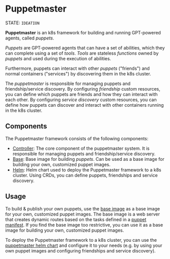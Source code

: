 # Puppetmaster

STATE: `IDEATION`

**Puppetmaster** is an k8s framework for building and running GPT-powered agents, called _puppets_.

_Puppets_ are GPT-powered agents that can have a set of abilities, which they can complete using a set of _tools_.
_Tools_ are stateless _functions_ owned by _puppets_ and used during the execution of abilities.

Furthermore, puppets can interact with other _puppets_ ("friends") and normal containers ("services") by discovering them in the k8s cluster.

The _puppetmaster_ is responsible for managing puppets and friendship/service discovery. By configuring _friendship_ custom resources, you can define which puppets are friends and how they can interact with each other. By configuring _service discovery_ custom resources, you can define how puppets can discover and interact with other containers running in the k8s cluster.

## Components

The Puppetmaster framework consists of the following components:

- [Controller](controller/README.md): The core component of the puppetmaster system. It is responsible for managing puppets and friendship/service discovery.
- [Base](base/README.md): Base image for building _puppets_. Can be used as a base image for building your own, customized puppet images.
- [Helm](helm/README.md): Helm chart used to deploy the Puppetmaster framework to a k8s cluster. Using CRDs, you can define puppets, friendships and service discovery.

## Usage

To build & publish your own puppets, use the [base image](base/README.md) as a base image for your own, customized puppet images. The base image is a web server that creates dynamic routes based on the tasks defined in a [puppet manifest](compiler/README.md).
If you find the base image too restrictive, you can use it as a base image for building your own, customized puppet images.

To deploy the Puppetmaster framework to a k8s cluster, you can use the [puppetmaster helm chart](helm/README.md) and configure it to your needs (e.g. by using your own puppet images and configuring friendships and service discovery).
